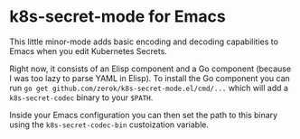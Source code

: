 # k8s-secret-mode for Emacs

This little minor-mode adds basic encoding and decoding capabilities
to Emacs when you edit Kubernetes Secrets.

Right now, it consists of an Elisp component and a Go component
(because I was too lazy to parse YAML in Elisp). To install the Go
component you can run `go get
github.com/zerok/k8s-secret-mode.el/cmd/...` which will add a
`k8s-secret-codec` binary to your `$PATH`.

Inside your Emacs configuration you can then set the path to this
binary using the `k8s-secret-codec-bin` custoization variable.
